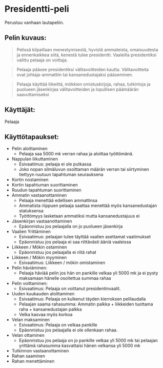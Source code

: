 ﻿# Presidentti-peli

Perustuu vanhaan lautapeliin.

## Pelin kuvaus:

> Pelissä kilpaillaan menestymisestä, hyvistä ammateista, omaisuudesta
ja ennenkaikkea siitä, kenestä tulee presidentti. Vaaleilla presidentiksi
valittu pelaaja on voittaja.

> Pelaaja pääsee presidentiksi välitavoitteiden kautta. Välitavoitteita
ovat johtaja-ammattiin tai kansanedustajaksi pääseminen.

> Pelaaja käyttää liikeittä, mökkien omistuskirjoja, rahaa, tutkintoja ja 
puolueen jäsenkirjaa välitavoitteiden ja lopullisen päämäärän saavuttamiseksi

## Käyttäjät: 

 Pelaaja
 
## Käyttötapaukset:

* Pelin aloittaminen
	- Pelaaja saa 5000 mk verran rahaa ja aloittaa työttömänä.
* Nappulan liikuttaminen
	- Esivaatimus: pelaaja ei ole putkassa
	- Joko nopan silmäluvun osoittaman määrän verran tai siirtyminen tiettyyn ruutuun tapahtuman seurauksena
* Kortin nostaminen
* Kortin tapahtuman suorittaminen
* Ruudun tapahtuman suorittaminen
* Ammatin vastaanottaminen
	- Pelaaja menettää edellisen ammattinsa
	- Ammatista riippuen pelaaja saattaa menettää myös kansanedustajan statuksensa
	- Työttömyys lasketaan ammatiksi mutta kansanedustajuus ei
* Jäsenkirjan vastaanottaminen
	- Epäonnistuu jos pelaajalla on jo puolueen jäsenkirja
* Vaalien Yrittäminen
	- Esivaatimus: pelaajan tulee täyttää vaalien asettamat vaatimukset
	- Epäonnistuu jos pelaaja ei saa riittävästi ääniä vaaleissa
* Liikkeen / Mökin ostaminen
	- Epäonnistuu jos pelaajalla ei riitä rahat
* Liikkeen / Mökin myyminen
	- Esivaatimus: Liikkeen / mökin omistaminen
* Pelin häviäminen:
	- Pelaaja häviää pelin jos hän on pankille velkaa yli 5000 mk ja ei pysty maksamaan hänelle osoitettua summaa rahaa
* Pelin voittaminen:
	- Esivaatimus: Pelaaja on voittanut presidentinvaalit.
* Uuden kuukauden aloittaminen
	- Esivaatimus: Pelaaja on kulkenut täyden kierroksen pelilaudalla
	- Pelaajan saama rahasumma: Ammatin palkka + liikkeiden tuottama raha + kansanedustajan palkka
	- Velka kasvaa myös korkoa
* Velan maksaminen
	- Esivaatimus: Pelaaja on velkaa pankille
	- Epäonnistuu jos pelaajalla ei ole ollenkaan rahaa.
* Velan ottaminen
	- Epäonnistuu jos pelaaja on jo pankille velkaa yli 5000 mk tai pelaajan yrittämä rahasumma kasvattaisi hänen velkansa yli 5000 mk
* Tutkinnon vastaanottaminen
* Rahan saaminen
* Rahan menettäminen



